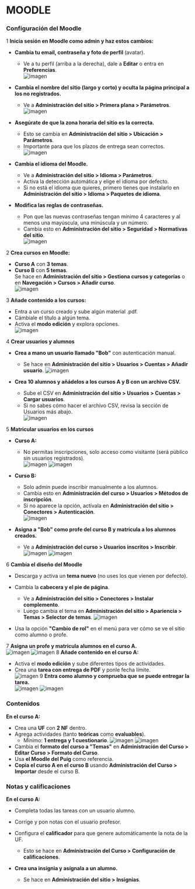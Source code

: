 # MOODLE
### **Configuración del Moodle**  

1 **Inicia sesión en Moodle como admin y haz estos cambios:**  


- **Cambia tu email, contraseña y foto de perfil** (avatar).  
   - Ve a tu perfil (arriba a la derecha), dale a **Editar** o entra en **Preferencias**.  
![imagen](1.png)
- **Cambia el nombre del sitio (largo y corto) y oculta la página principal a los no registrados.**  
   - Ve a **Administración del sitio > Primera plana > Parámetros**.  
![imagen](5.png)
- **Asegúrate de que la zona horaria del sitio es la correcta.**  
   - Esto se cambia en **Administración del sitio > Ubicación > Parámetros**.  
   - Importante para que los plazos de entrega sean correctos.  
![imagen](3.png)
- **Cambia el idioma del Moodle.**  
   - Ve a **Administración del sitio > Idioma > Parámetros**.  
   - Activa la detección automática y elige el idioma por defecto.  
   - Si no está el idioma que quieres, primero tienes que instalarlo en **Administración del sitio > Idioma > Paquetes de idioma**.  

- **Modifica las reglas de contraseñas.**  
   - Pon que las nuevas contraseñas tengan mínimo 4 caracteres y al menos una mayúscula, una minúscula y un número.  
   - Cambia esto en **Administración del sitio > Seguridad > Normativas del sitio**.  
![imagen](4.png)


2 **Crea cursos en Moodle:**  
- **Curso A** con **3 temas**.  
- **Curso B** con **5 temas**.  
Se hace en **Administración del sitio > Gestiona cursos y categorías** o en **Navegación > Cursos > Añadir curso**.  
![imagen](2.png)


3 **Añade contenido a los cursos:**  
- Entra a un curso creado y sube algún material .pdf.  
- Cámbiale el título a algún tema.  
- Activa el **modo edición** y explora opciones.  
![imagen](8.png)



4 **Crear usuarios y alumnos**  

- **Crea a mano un usuario llamado "Bob"** con autenticación manual.  
   - Se hace en **Administración del sitio > Usuarios > Cuentas > Añadir usuario**.
   ![imagen](a1.png)

- **Crea 10 alumnos y añádelos a los cursos A y B con un archivo CSV.**  
   - Sube el CSV en **Administración del sitio > Usuarios > Cuentas > Cargar usuarios**.  
   - Si no sabes cómo hacer el archivo CSV, revisa la sección de Usuarios más abajo.  
![imagen](a2.png)




5 **Matricular usuarios en los cursos**  

- **Curso A:**  
   - No permitas inscripciones, solo acceso como visitante (será público sin usuarios registrados).  
![imagen](a3.png)
![imagen](a4.png)

- **Curso B:**  
   - Solo admin puede inscribir manualmente a los alumnos.  
   - Cambia esto en **Administración del curso > Usuarios > Métodos de inscripción**.  
   - Si no aparece la opción, actívala en **Administración del sitio > Conectores > Autenticación**.  
![imagen](a5.png)

- **Asigna a "Bob" como profe del curso B y matricula a los alumnos creados.**  
   - Ve a **Administración del curso > Usuarios inscritos > Inscribir**.  
![imagen](a6.png)
![imagen](a7.png)


6 **Cambia el diseño del Moodle**  

- Descarga y activa un **tema nuevo** (no uses los que vienen por defecto).  
- Cambia la **cabecera y el pie de página**.  
   - Ve a **Administración del sitio > Conectores > Instalar complemento**.  
   - Luego cambia el tema en **Administración del sitio > Apariencia > Temas > Selector de temas**.
   ![imagen](a8.png)

- Usa la opción **"Cambio de rol"** en el menú para ver cómo se ve el sitio como alumno o profe.  



7 **Asigna un profe y matricula alumnos en el curso A.**  
 ![imagen](b2.png)
  ![imagen](b1.png)
8 **Añade contenido en el curso A:**  
- Activa el **modo edición** y sube diferentes tipos de actividades.  
- Crea una **tarea con entrega de PDF** y ponle fecha límite.  
 ![imagen](b4.png)
9 **Entra como alumno y comprueba que se puede entregar la tarea.**  
 ![imagen](b5.png)
 ![imagen](b6.png)


### **Contenidos**  

**En el curso A:**  
- Crea una **UF** con **2 NF** dentro.  
- Agrega actividades (tanto **teóricas** como **evaluables**).  
   - Mínimo: **1 entrega y 1 cuestionario**.
 ![imagen](b7.png)
 ![imagen](b8.png)
- Cambia el **formato del curso a "Temas"** en **Administración del Curso > Editar Curso > Formato del Curso**.  
- Usa **el Moodle del Puig** como referencia.  
- **Copia el curso A en el curso B** usando **Administración del Curso > Importar** desde el curso B.  



### **Notas y calificaciones**  

**En el curso A:**  
- Completa todas las tareas con un usuario alumno.  
- Corrige y pon notas con el usuario profesor.  
- Configura el **calificador** para que genere automáticamente la nota de la UF.  
   - Esto se hace en **Administración del Curso > Configuración de calificaciones**.  

- **Crea una insignia y asígnala a un alumno.**  
   - Se hace en **Administración del sitio > Insignias**.  



